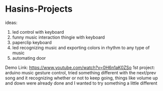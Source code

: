# Hasins-Projects
ideas:
1. led control with keyboard
2. funny music interaction thingie with keyboard
3. paperclip keyboard
4. led recognizing music and exporting colors in rhythm to any type of music
5. automating door 

Demo Link: https://www.youtube.com/watch?v=0H6n1aK0ZSo
1st project: arduino music gesture control, tried something different with the next/prev song and it recognizing whether or not to keep going, things like volume up and down were already done and I wanted to try something a little different


